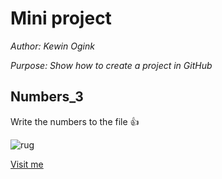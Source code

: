 # Mini project

*Author: Kewin Ogink*

*Purpose: Show how to create a project in GitHub*

## Numbers_3
Write the numbers to the file :thumbsup:

![rug](https://www.rug.nl/_definition/shared/images/logo--en.png)

[Visit me](https://github.com/kewinogink)
